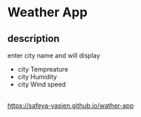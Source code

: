 # Weather App

## description

enter city name and will display<br>

- city Tempreature
  <br>
- city Humidity
  <br>
- city Wind speed
  <br>
  <br>

https://safeya-yasien.github.io/wather-app
